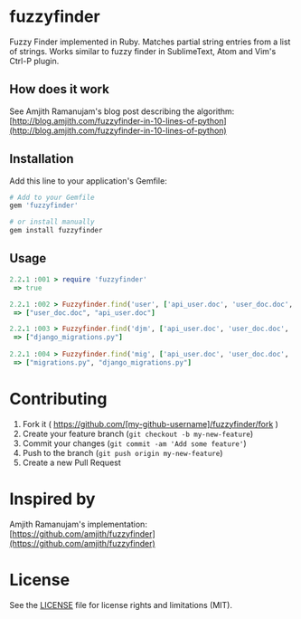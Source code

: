 # fuzzyfinder
Fuzzy Finder implemented in Ruby. Matches partial string entries from a list of strings. Works similar to fuzzy finder in SublimeText, Atom and Vim's Ctrl-P plugin.


## How does it work
See Amjith Ramanujam's blog post describing the algorithm: [http://blog.amjith.com/fuzzyfinder-in-10-lines-of-python](http://blog.amjith.com/fuzzyfinder-in-10-lines-of-python)


## Installation
Add this line to your application's Gemfile:

```ruby
# Add to your Gemfile
gem 'fuzzyfinder'

# or install manually
gem install fuzzyfinder
```

## Usage
```ruby
2.2.1 :001 > require 'fuzzyfinder'
 => true

2.2.1 :002 > Fuzzyfinder.find('user', ['api_user.doc', 'user_doc.doc', 'django_migrations.py', 'migrations.py'])
 => ["user_doc.doc", "api_user.doc"]

2.2.1 :003 > Fuzzyfinder.find('djm', ['api_user.doc', 'user_doc.doc', 'django_migrations.py', 'migrations.py'])
 => ["django_migrations.py"]
 
2.2.1 :004 > Fuzzyfinder.find('mig', ['api_user.doc', 'user_doc.doc', 'django_migrations.py', 'migrations.py'])
 => ["migrations.py", "django_migrations.py"]
```

# Contributing

1. Fork it ( https://github.com/[my-github-username]/fuzzyfinder/fork )
2. Create your feature branch (`git checkout -b my-new-feature`)
3. Commit your changes (`git commit -am 'Add some feature'`)
4. Push to the branch (`git push origin my-new-feature`)
5. Create a new Pull Request

# Inspired by
Amjith Ramanujam's implementation: [https://github.com/amjith/fuzzyfinder](https://github.com/amjith/fuzzyfinder)


# License
See the [LICENSE](LICENSE) file for license rights and limitations (MIT).
